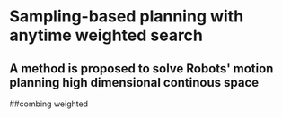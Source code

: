 # Sampling-based planning with anytime weighted search
  ## A method is proposed to solve Robots' motion planning high dimensional continous space
  ##combing weighted 
